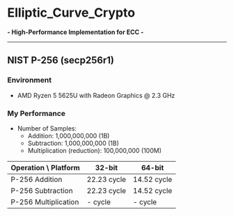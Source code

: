 # Elliptic_Curve_Crypto

**- High-Performance Implementation for ECC -**

---

## NIST P-256 (secp256r1)

### Environment
- AMD Ryzen 5 5625U with Radeon Graphics @ 2.3 GHz

### My Performance
- Number of Samples:
  - Addition: 1,000,000,000 (1B)
  - Subtraction: 1,000,000,000 (1B)
  - Multiplication (reduction): 100,000,000 (100M)

| Operation \ Platform | 32-bit | 64-bit |
| --- | --- | --- |
| P-256 Addition | 22.23 cycle | 14.52 cycle |
| P-256 Subtraction | 22.23 cycle | 14.52 cycle |
| P-256 Multiplication | - cycle | - cycle |